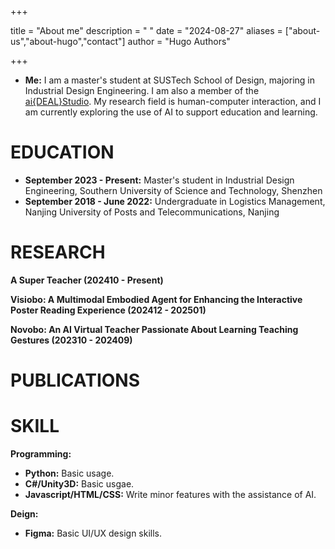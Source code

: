 +++

title = "About me"
description = " "
date = "2024-08-27"
aliases = ["about-us","about-hugo","contact"]
author = "Hugo Authors"

+++

-  **Me:** I am a master's student at SUSTech School of Design, majoring in Industrial Design Engineering. I am also a member of the [ai{DEAL}Studio](https://www.anpengcheng.cn/). My research field is human-computer interaction, and I am currently exploring the use of AI to support education and learning.


# EDUCATION

- **September 2023 - Present:** Master's student in Industrial Design Engineering, Southern University of Science and Technology, Shenzhen
- **September 2018 - June 2022:** Undergraduate in Logistics Management, Nanjing University of Posts and Telecommunications, Nanjing

# RESEARCH

**A Super Teacher (202410 - Present)**


**Visiobo: A Multimodal Embodied Agent for Enhancing the Interactive Poster Reading Experience (202412 - 202501)**


**Novobo: An AI Virtual Teacher Passionate About Learning Teaching Gestures (202310 - 202409)**


# PUBLICATIONS

# SKILL

**Programming:**

- **Python:** Basic usage.
- **C#/Unity3D:** Basic usgae.
- **Javascript/HTML/CSS:** Write minor features with the assistance of AI.

**Deign:**

- **Figma:** Basic UI/UX design skills.
